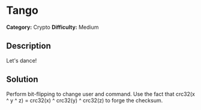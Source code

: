 # Tango
**Category:** Crypto
**Difficulty:** Medium

## Description
Let's dance!

## Solution
Perform bit-flipping to change user and command. Use the fact that crc32(x ^ y ^ z) = crc32(x) ^ crc32(y) ^ crc32(z) to forge the checksum.